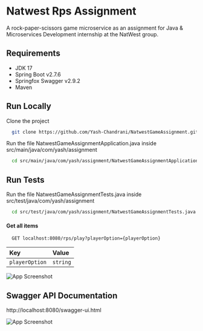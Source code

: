 
# Natwest Rps Assignment

A rock-paper-scissors game microservice as an assignment for Java & Microservices Development internship at the NatWest group.


## Requirements

- JDK 17
- Spring Boot v2.7.6
- Springfox Swagger v2.9.2
- Maven


## Run Locally

Clone the project

```bash
  git clone https://github.com/Yash-Chandrani/NatwestGameAssignment.git
```

Run the file NatwestGameAssignmentApplication.java inside src/main/java/com/yash/assignment

```bash
  cd src/main/java/com/yash/assignment/NatwestGameAssignmentApplication.java
```
## Run Tests

Run the file NatwestGameAssignmentTests.java inside src/test/java/com/yash/assignment

```bash
  cd src/test/java/com/yash/assignment/NatwestGameAssignmentTests.java
```

#### Get all items

```http
  GET localhost:8080/rps/play?playerOption={playerOption}
```

| Key            | Value     |
| :--------      | :-------  |    
| `playerOption` | `string`  |

![App Screenshot](https://via.placeholder.com/468x300?text=App+Screenshot+Here)
## Swagger API Documentation

http://localhost:8080/swagger-ui.html

![App Screenshot](https://via.placeholder.com/468x300?text=App+Screenshot+Here)

